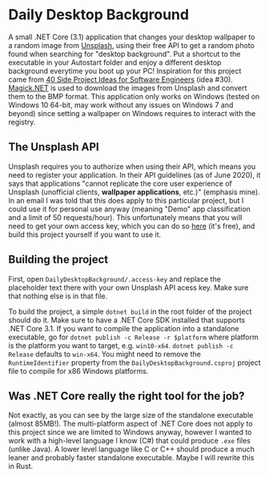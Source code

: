 # Daily Desktop Background

A small .NET Core (3.1) application that changes your desktop wallpaper to a random image from [Unsplash](https://unsplash.com/), using their free API to get a random photo found when searching for "desktop background". Put a shortcut to the executable in your Autostart folder and enjoy a different desktop background everytime you boot up your PC!
Inspiration for this project came from [40 Side Project Ideas for Software Engineers](https://www.codementor.io/@npostolovski/40-side-project-ideas-for-software-engineers-g8xckyxef) (idea #30).
[Magick.NET](https://github.com/dlemstra/Magick.NET) is used to download the images from Unsplash and convert them to the BMP format.
This application only works on Windows (tested on Windows 10 64-bit, may work without any issues on Windows 7 and beyond) since setting a wallpaper on Windows requires to interact with the registry.

## The Unsplash API

Unsplash requires you to authorize when using their API, which means you need to register your application. In their API guidelines (as of June 2020), it says that applications "cannot replicate the core user experience of Unsplash (unofficial clients, **wallpaper applications**, etc.)" (emphasis mine). In an email I was told that this does apply to this particular project, but I could use it for personal use anyway (meaning "Demo" app classification and a limit of 50 requests/hour).
This unfortunately means that you will need to get your own access key, which you can do so [here](https://unsplash.com/developers) (it's free), and build this project yourself if you want to use it.

## Building the project

First, open `DailyDesktopBackground/.access-key` and replace the placeholder text there with your own Unsplash API acess key. Make sure that nothing else is in that file.

To build the project, a simple `dotnet build` in the root folder of the project should do it. Make sure to have a .NET Core SDK installed that supports .NET Core 3.1.
If you want to compile the application into a standalone executable, go for `dotnet publish -c Release -r $platform` where platform is the platform you want to target, e.g. `win10-x64`. `dotnet publish -c Release` defaults to `win-x64`. You might need to remove the `RuntimeIdentifier` property from the `DailyDesktopBackground.csproj` project file to compile for x86 Windows platforms.

## Was .NET Core **really** the right tool for the job?

Not exactly, as you can see by the large size of the standalone executable (almost 85MB!). The multi-platform aspect of .NET Core does not apply to this project since we are limited to Windows anyway, however I wanted to work with a high-level language I know (C#) that could produce `.exe` files (unlike Java).
A lower level language like C or C++ should produce a much leaner and probably faster standalone executable. Maybe I will rewrite this in Rust.

